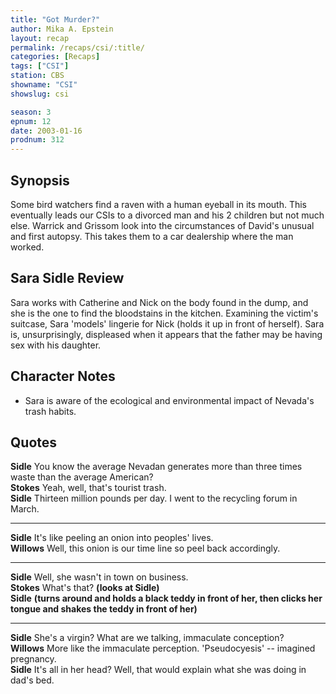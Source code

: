 ```yaml
---
title: "Got Murder?"
author: Mika A. Epstein
layout: recap
permalink: /recaps/csi/:title/
categories: [Recaps]
tags: ["CSI"]
station: CBS
showname: "CSI"
showslug: csi

season: 3
epnum: 12
date: 2003-01-16
prodnum: 312  
---
```


## Synopsis

Some bird watchers find a raven with a human eyeball in its mouth. This eventually leads our CSIs to a divorced man and his 2 children but not much else. Warrick and Grissom look into the circumstances of David's unusual and first autopsy. This takes them to a car dealership where the man worked.

## Sara Sidle Review

Sara works with Catherine and Nick on the body found in the dump, and she is the one to find the bloodstains in the kitchen. Examining the victim's suitcase, Sara 'models' lingerie for Nick (holds it up in front of herself). Sara is, unsurprisingly, displeased when it appears that the father may be having sex with his daughter.

## Character Notes

* Sara is aware of the ecological and environmental impact of Nevada's trash habits.

## Quotes

**Sidle** You know the average Nevadan generates more than three times waste than the average American?  
**Stokes** Yeah, well, that's tourist trash.  
**Sidle** Thirteen million pounds per day. I went to the recycling forum in March.  

- - -

**Sidle** It's like peeling an onion into peoples' lives.  
**Willows** Well, this onion is our time line so peel back accordingly.  

- - -

**Sidle** Well, she wasn't in town on business.  
**Stokes** What's that? __(looks at Sidle)__  
**Sidle** __(turns around and holds a black teddy in front of her, then clicks her tongue and shakes the teddy in front of her)__  

- - -

**Sidle** She's a virgin? What are we talking, immaculate conception?  
**Willows** More like the immaculate perception. 'Pseudocyesis' -- imagined pregnancy.  
**Sidle** It's all in her head? Well, that would explain what she was doing in dad's bed.

